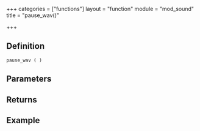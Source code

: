 +++
categories = ["functions"]
layout = "function"
module = "mod_sound"
title = "pause_wav()"

+++

## Definition

    pause_wav ( )

## Parameters

## Returns

## Example
